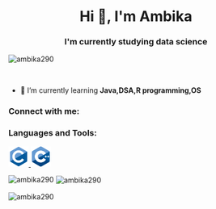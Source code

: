 <h1 align="center">Hi 👋, I'm Ambika</h1>
<h3 align="center">I'm currently studying data science</h3>

<p align="left"> <img src="https://komarev.com/ghpvc/?username=ambika290&label=Profile%20views&color=0e75b6&style=flat" alt="ambika290" /> </p>

<p align="left"> <a href="https://twitter.com/" target="blank"><img src="https://img.shields.io/twitter/follow/?logo=twitter&style=for-the-badge" alt="" /></a> </p>

- 🌱 I’m currently learning **Java,DSA,R programming,OS**

<h3 align="left">Connect with me:</h3>
<p align="left">
</p>

<h3 align="left">Languages and Tools:</h3>
<p align="left"> <a href="https://www.cprogramming.com/" target="_blank" rel="noreferrer"> <img src="https://raw.githubusercontent.com/devicons/devicon/master/icons/c/c-original.svg" alt="c" width="40" height="40"/> </a> <a href="https://www.w3schools.com/cpp/" target="_blank" rel="noreferrer"> <img src="https://raw.githubusercontent.com/devicons/devicon/master/icons/cplusplus/cplusplus-original.svg" alt="cplusplus" width="40" height="40"/> </a> </p>

<p><img align="left" src="https://github-readme-stats.vercel.app/api/top-langs?username=ambika290&show_icons=true&theme=dark&locale=en&layout=compact" alt="ambika290" /></p>

<p>&nbsp;<img align="center" src="https://github-readme-stats.vercel.app/api?username=ambika290&show_icons=true&theme=dark&locale=en" alt="ambika290" /></p>

<p><img align="center" src="https://github-readme-streak-stats.herokuapp.com/?user=ambika290&theme=dark" alt="ambika290" /></p>
